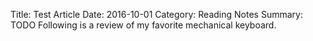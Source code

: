 Title: Test Article
Date: 2016-10-01
Category: Reading Notes
Summary: TODO
Following is a review of my favorite mechanical keyboard.